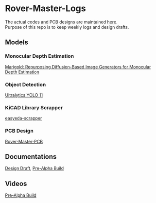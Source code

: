 # Rover-Master-Logs
The actual codes and PCB designs are maintained [here](https://github.com/Rover-Master).   
Purpose of this repo is to keep weekly logs and design drafts.

## Models
### Monocular Depth Estimation
[Marigold: Repurposing Diffusion-Based Image Generators for Monocular Depth Estimation](https://github.com/prs-eth/Marigold?tab=readme-ov-file#marigold-repurposing-diffusion-based-image-generators-for-monocular-depth-estimation)
### Object Detection
[Ultralytics YOLO 11](https://github.com/ultralytics/ultralytics)    
### KiCAD Library Scrapper   
[easyeda-scrapper](https://github.com/zhangyx1998/easyeda-scraper)    
### PCB Design   
[Rover-Master-PCB](https://github.com/Rover-Master/RoverMaster-PCB)      


## Documentations
[Design Draft](https://docs.google.com/document/d/1-bQ3We8AJNHLamSISemeE2tlZ7m4HuL1uXl8B1t9hPI/edit?usp=sharing), 
[Pre-Alpha Build](https://docs.google.com/document/d/10EeRpl8bRQmmqYDzDo8KQ3iPeUJWZ84ysIDSt7VRHq8/edit?usp=sharing)   


## Videos    
[Pre-Alpha Build](https://youtu.be/6k8LeupdFZE)   
